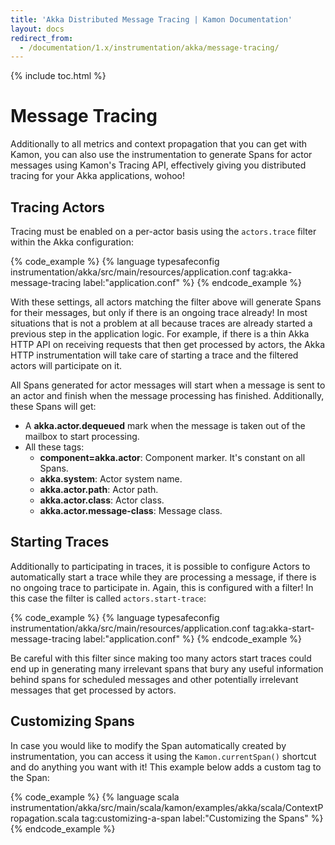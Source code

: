 ```yaml
---
title: 'Akka Distributed Message Tracing | Kamon Documentation'
layout: docs
redirect_from:
  - /documentation/1.x/instrumentation/akka/message-tracing/
---
```


{% include toc.html %}

Message Tracing
===============

Additionally to all metrics and context propagation that you can get with Kamon, you can also use the instrumentation to
generate Spans for actor messages using Kamon's Tracing API, effectively giving you distributed tracing for your Akka
applications, wohoo!


Tracing Actors
--------------

Tracing must be enabled on a per-actor basis using the `actors.trace` filter within the Akka configuration:

{% code_example %}
{%   language typesafeconfig instrumentation/akka/src/main/resources/application.conf tag:akka-message-tracing label:"application.conf" %}
{% endcode_example %}

With these settings, all actors matching the filter above will generate Spans for their messages, but only if there is
an ongoing trace already! In most situations that is not a problem at all because traces are already started a previous
step in the application logic. For example, if there is a thin Akka HTTP API on receiving requests that then get
processed by actors, the Akka HTTP instrumentation will take care of starting a trace and the filtered actors will
participate on it.

All Spans generated for actor messages will start when a message is sent to an actor and finish when the message processing
has finished. Additionally, these Spans will get:
* A __akka.actor.dequeued__ mark when the message is taken out of the mailbox to start processing.
* All these tags:
  * __component=akka.actor__: Component marker. It's constant on all Spans.
  * __akka.system__: Actor system name.
  * __akka.actor.path__: Actor path.
  * __akka.actor.class__: Actor class.
  * __akka.actor.message-class__: Message class.


Starting Traces
---------------

Additionally to participating in traces, it is possible to configure Actors to automatically start a trace while they
are processing a message, if there is no ongoing trace to participate in. Again, this is configured with a filter! In
this case the filter is called `actors.start-trace`:

{% code_example %}
{%   language typesafeconfig instrumentation/akka/src/main/resources/application.conf tag:akka-start-message-tracing label:"application.conf" %}
{% endcode_example %}

Be careful with this filter since making too many actors start traces could end up in generating many irrelevant spans
that bury any useful information behind spans for scheduled messages and other potentially irrelevant messages that get
processed by actors.


Customizing Spans
-----------------

In case you would like to modify the Span automatically created by instrumentation, you can access it using the
`Kamon.currentSpan()` shortcut and do anything you want with it! This example below adds a custom tag to the Span:

{% code_example %}
{%   language scala instrumentation/akka/src/main/scala/kamon/examples/akka/scala/ContextPropagation.scala tag:customizing-a-span label:"Customizing the Spans" %}
{% endcode_example %}
